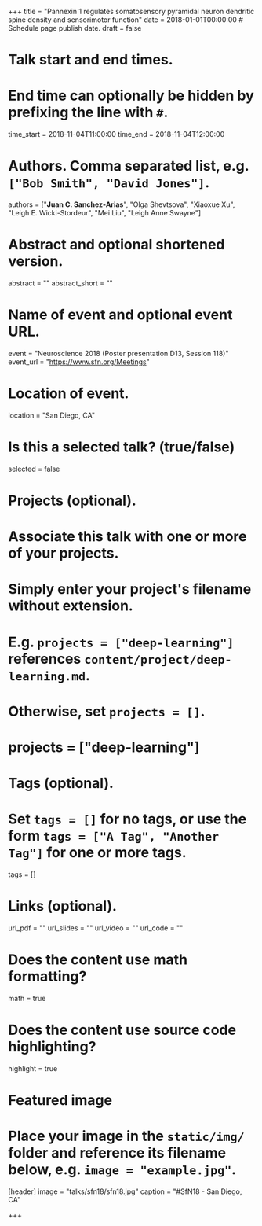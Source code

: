 +++
title = "Pannexin 1 regulates somatosensory pyramidal neuron dendritic spine density and sensorimotor function"
date = 2018-01-01T00:00:00  # Schedule page publish date.
draft = false

# Talk start and end times.
#   End time can optionally be hidden by prefixing the line with `#`.
time_start = 2018-11-04T11:00:00
time_end = 2018-11-04T12:00:00

# Authors. Comma separated list, e.g. `["Bob Smith", "David Jones"]`.
authors = ["**Juan C. Sanchez-Arias**", "Olga Shevtsova", "Xiaoxue Xu", "Leigh E. Wicki-Stordeur", "Mei Liu", "Leigh Anne Swayne"]

# Abstract and optional shortened version.
abstract = ""
abstract_short = ""

# Name of event and optional event URL.
event = "Neuroscience 2018 (Poster presentation D13, Session 118)"
event_url = "https://www.sfn.org/Meetings"

# Location of event.
location = "San Diego, CA"

# Is this a selected talk? (true/false)
selected = false

# Projects (optional).
#   Associate this talk with one or more of your projects.
#   Simply enter your project's filename without extension.
#   E.g. `projects = ["deep-learning"]` references `content/project/deep-learning.md`.
#   Otherwise, set `projects = []`.
# projects = ["deep-learning"]

# Tags (optional).
#   Set `tags = []` for no tags, or use the form `tags = ["A Tag", "Another Tag"]` for one or more tags.
tags = []

# Links (optional).
url_pdf = ""
url_slides = ""
url_video = ""
url_code = ""

# Does the content use math formatting?
math = true

# Does the content use source code highlighting?
highlight = true

# Featured image
# Place your image in the `static/img/` folder and reference its filename below, e.g. `image = "example.jpg"`.
[header]
image = "talks/sfn18/sfn18.jpg"
caption = "#SfN18 - San Diego, CA"

+++

